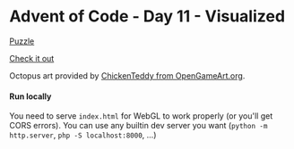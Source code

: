 # Advent of Code - Day 11 - Visualized

[Puzzle](https://adventofcode.com/2021/day/11)

[Check it out](https://mronosa.github.io/AdventOfCode2021/tree/main/Day11/Visual/index.html)  

[](/fritballoon)

Octopus art provided by [ChickenTeddy from OpenGameArt.org](https://opengameart.org/content/octopus-swim).

#### Run locally

You need to serve `index.html` for WebGL to work properly (or you'll get CORS errors).
You can use any builtin dev server you want (`python -m http.server`, `php -S localhost:8000`, ...)
